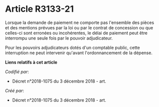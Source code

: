 # Article R3133-21

Lorsque la demande de paiement ne comporte pas l'ensemble des pièces et des mentions prévues par la loi ou par le contrat de
concession ou que celles-ci sont erronées ou incohérentes, le délai de paiement peut être interrompu une seule fois par le
pouvoir adjudicateur.

Pour les pouvoirs adjudicateurs dotés d'un comptable public, cette interruption ne peut intervenir qu'avant l'ordonnancement
de la dépense.

**Liens relatifs à cet article**

_Codifié par_:

  - Décret n°2018-1075 du 3 décembre 2018 - art.

_Créé par_:

  - Décret n°2018-1075 du 3 décembre 2018 - art.
